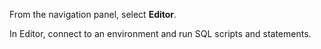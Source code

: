 From the navigation panel, select **Editor**.

In Editor, connect to an environment and run SQL scripts and statements.

